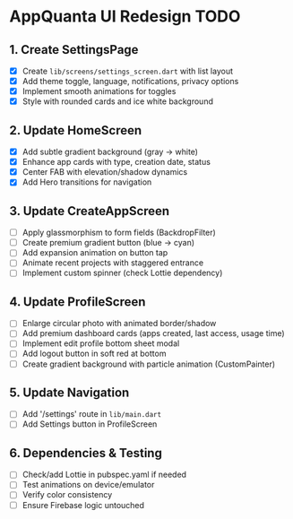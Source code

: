 # AppQuanta UI Redesign TODO

## 1. Create SettingsPage
- [x] Create `lib/screens/settings_screen.dart` with list layout
- [x] Add theme toggle, language, notifications, privacy options
- [x] Implement smooth animations for toggles
- [x] Style with rounded cards and ice white background

## 2. Update HomeScreen
- [x] Add subtle gradient background (gray → white)
- [x] Enhance app cards with type, creation date, status
- [x] Center FAB with elevation/shadow dynamics
- [x] Add Hero transitions for navigation

## 3. Update CreateAppScreen
- [ ] Apply glassmorphism to form fields (BackdropFilter)
- [ ] Create premium gradient button (blue → cyan)
- [ ] Add expansion animation on button tap
- [ ] Animate recent projects with staggered entrance
- [ ] Implement custom spinner (check Lottie dependency)

## 4. Update ProfileScreen
- [ ] Enlarge circular photo with animated border/shadow
- [ ] Add premium dashboard cards (apps created, last access, usage time)
- [ ] Implement edit profile bottom sheet modal
- [ ] Add logout button in soft red at bottom
- [ ] Create gradient background with particle animation (CustomPainter)

## 5. Update Navigation
- [ ] Add '/settings' route in `lib/main.dart`
- [ ] Add Settings button in ProfileScreen

## 6. Dependencies & Testing
- [ ] Check/add Lottie in pubspec.yaml if needed
- [ ] Test animations on device/emulator
- [ ] Verify color consistency
- [ ] Ensure Firebase logic untouched
